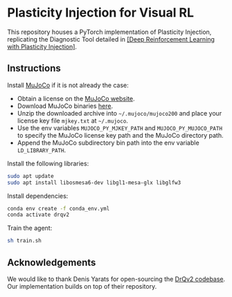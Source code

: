 # Plasticity Injection for Visual RL 

This repository houses a PyTorch implementation of Plasticity Injection, replicating the Diagnostic Tool detailed in [[Deep Reinforcement Learning with Plasticity Injection]](https://arxiv.org/abs/2305.15555).

## Instructions

Install [MuJoCo](http://www.mujoco.org/) if it is not already the case:

* Obtain a license on the [MuJoCo website](https://www.roboti.us/license.html).
* Download MuJoCo binaries [here](https://www.roboti.us/index.html).
* Unzip the downloaded archive into `~/.mujoco/mujoco200` and place your license key file `mjkey.txt` at `~/.mujoco`.
* Use the env variables `MUJOCO_PY_MJKEY_PATH` and `MUJOCO_PY_MUJOCO_PATH` to specify the MuJoCo license key path and the MuJoCo directory path.
* Append the MuJoCo subdirectory bin path into the env variable `LD_LIBRARY_PATH`.

Install the following libraries:
```sh
sudo apt update
sudo apt install libosmesa6-dev libgl1-mesa-glx libglfw3
```

Install dependencies:
```sh
conda env create -f conda_env.yml
conda activate drqv2
```

Train the agent:
```sh
sh train.sh
```


## Acknowledgements
We would like to thank Denis Yarats for open-sourcing the [DrQv2 codebase](https://github.com/facebookresearch/drqv2). Our implementation builds on top of their repository.
